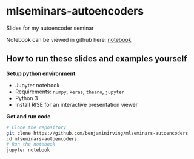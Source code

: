 # mlseminars-autoencoders

Slides for my autoencoder seminar

Notebook can be viewed in github here: [notebook](https://github.com/benjaminirving/mlseminars-autoencoders/blob/master/Autoencoders.ipynb)

## How to run these slides and examples yourself

**Setup python environment**

- Jupyter notebook
- Requirements: `numpy`, `keras`, `theano`, `jupyter`
- Python 3
- Install RISE for an interactive presentation viewer

**Get and run code**
```bash
# Clone the repository
git clone https://github.com/benjaminirving/mlseminars-autoencoders
cd mlseminars-autoencoders
# Run the notebook
jupyter notebook
```
